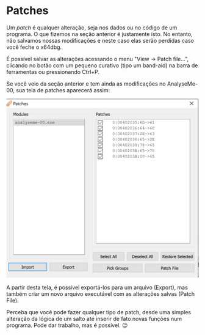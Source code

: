 # Patches

Um *patch* é qualquer alteração, seja nos dados ou no código de um programa. O que fizemos na seção anterior é justamente isto. No entanto, não salvamos nossas modificações e neste caso elas serão perdidas caso você feche o x64dbg.

É possível salvar as alterações acessando o menu "View -> Patch file...", clicando no botão com um pequeno curativo (tipo um band-aid) na barra de ferramentas ou pressionando Ctrl+P.

Se você veio da seção anterior e tem ainda as modificações no AnalyseMe-00, sua tela de patches aparecerá assim:

![Visualizando as modificações feitas](../.gitbook/assets/patches_view.png)

A partir desta tela, é possível exportá-los para um arquivo (Export), mas também criar um novo arquivo executável com as alterações salvas (Patch File).

Perceba que você pode fazer qualquer tipo de patch, desde uma simples alteração da lógica de um salto até inserir de fato novas funções num programa. Pode dar trabalho, mas é possível. 😉
